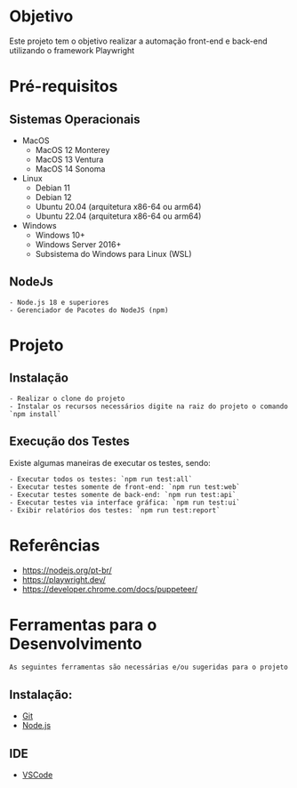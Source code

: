 # Objetivo
 
Este projeto tem o objetivo realizar a automação front-end e back-end utilizando o framework Playwright

# Pré-requisitos

## Sistemas Operacionais

- MacOS
    - MacOS 12 Monterey
    - MacOS 13 Ventura
    - MacOS 14 Sonoma
- Linux 
    - Debian 11
    - Debian 12
    - Ubuntu 20.04 (arquitetura x86-64 ou arm64)
    - Ubuntu 22.04 (arquitetura x86-64 ou arm64)
- Windows
    - Windows 10+
    - Windows Server 2016+
    - Subsistema do Windows para Linux (WSL)

## NodeJs
    - Node.js 18 e superiores
    - Gerenciador de Pacotes do NodeJS (npm)

# Projeto

## Instalação
    - Realizar o clone do projeto
    - Instalar os recursos necessários digite na raiz do projeto o comando `npm install`

## Execução dos Testes

Existe algumas maneiras de executar os testes, sendo:

    - Executar todos os testes: `npm run test:all`
    - Executar testes somente de front-end: `npm run test:web`
    - Executar testes somente de back-end: `npm run test:api`
    - Executar testes via interface gráfica: `npm run test:ui`
    - Exibir relatórios dos testes: `npm run test:report`

# Referências
- https://nodejs.org/pt-br/
- https://playwright.dev/
- https://developer.chrome.com/docs/puppeteer/

# Ferramentas para o Desenvolvimento

    As seguintes ferramentas são necessárias e/ou sugeridas para o projeto

## Instalação:
- [Git](https://git-scm.com/downloads)
- [Node.js](https://nodejs.org/pt-br)

## IDE
- [VSCode](https://code.visualstudio.com/download)
